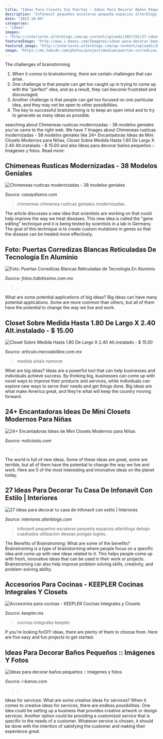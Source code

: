 ```yaml
---
title: "Ideas Para Closets Sin Puertas ~ Ideas Para Decorar Baños Pequeños :: Imágenes Y Fotos"
description: "Infonavit pequeños escaleras pequeña espacios alterblogs debajo cuadrados utilizacion deseas pongas logres"
date: "2022-10-04"
categories:
- "ideas"
images:
- "http://interiores.alterblogs.com/wp-content/uploads/2017/01/27-ideas-para-decorar-tu-casa-de-infonavit-con-estilo-18.jpg"
featuredImage: "http://www.i-banos.com/Imagenes/ideas-para-decorar-banos-pequenos.jpg"
featured_image: "http://interiores.alterblogs.com/wp-content/uploads/2017/01/27-ideas-para-decorar-tu-casa-de-infonavit-con-estilo-18.jpg"
image: "https://mx.habcdn.com/photos/project/medium/puertas-corredizas-blancas-reticuladas-149113.jpg"
---
```



The challenges of brainstorming
1. When it comes to brainstorming, there are certain challenges that can arise.
2. One challenge is that people can get too caught up in trying to come up with the "perfect" idea, and as a result, they can become frustrated and discouraged.
3. Another challenge is that people can get too focused on one particular idea, and they may not be open to other possibilities.
4. The key to successful brainstorming is to keep an open mind and to try to generate as many ideas as possible.

	

		
searching about Chimeneas rusticas modernizadas - 38 modelos geniales you've came to the right web. We have 7 Images about Chimeneas rusticas modernizadas - 38 modelos geniales like 24+ Encantadoras Ideas de Mini Closets Modernos para Niñas, Closet Sobre Medida Hasta 1.80 De Largo X 2.40 Alt.instalado - $ 15.00 and also Ideas para decorar baños pequeños :: Imágenes y fotos. Read more:
		
    
## Chimeneas Rusticas Modernizadas - 38 Modelos Geniales

<img loading=lazy src="https://casaydiseno.com/wp-content/uploads/2015/11/diseño-chimenea-piedra-gris.jpg" onerror="this.onerror=null;this.src='https://tse3.mm.bing.net/th?id=OIP.AkfaJYMPC0KfwrxOr7mnngHaFY&amp;pid=15.1';" alt="Chimeneas rusticas modernizadas - 38 modelos geniales">

_Source: casaydiseno.com_

>chimeneas chimenea rusticas geniales modernizadas. 

	

The article discusses a new idea that scientists are working on that could help improve the way we treat diseases. This new idea is called the "gene editing" technique and it is being tested by scientists in a lab in Germany. The goal of this technique is to create custom mutations in genes so that the disease can be treated more effectively.

    
## Foto: Puertas Corredizas Blancas Reticuladas De Tecnología En Aluminio

<img loading=lazy src="https://mx.habcdn.com/photos/project/medium/puertas-corredizas-blancas-reticuladas-149113.jpg" onerror="this.onerror=null;this.src='https://tse2.mm.bing.net/th?id=OIP.h_KLkvPFjyA-3dQxyU_C0gAAAA&amp;pid=15.1';" alt="Foto: Puertas Corredizas Blancas Reticuladas de Tecnología En Aluminio">

_Source: fotos.habitissimo.com.mx_

>. 

	

What are some potential applications of big ideas?
Big ideas can have many potential applications. Some are more common than others, but all of them have the potential to change the way we live and work.

    
## Closet Sobre Medida Hasta 1.80 De Largo X 2.40 Alt.instalado - $ 15.00

<img loading=lazy src="https://http2.mlstatic.com/closet-sobre-medida-hasta-180-de-largo-x-240-altinstalado-D_NQ_NP_945721-MLM20837713296_072016-O.jpg" onerror="this.onerror=null;this.src='https://tse2.mm.bing.net/th?id=OIP.U4jhzEz3H-0mOu1Gx__7PgAAAA&amp;pid=15.1';" alt="Closet Sobre Medida Hasta 1.80 De Largo X 2.40 Alt.instalado - $ 15.00">

_Source: articulo.mercadolibre.com.mx_

>medida sinais namorar. 

	

What are big ideas?
Ideas are a powerful tool that can help businesses and individuals achieve success. By thinking big, businesses can come up with novel ways to improve their products and services, while individuals can explore new ways to serve their needs and get things done. Big ideas are what make America great, and they’re what will keep the country moving forward.

    
## 24+ Encantadoras Ideas De Mini Closets Modernos Para Niñas

<img loading=lazy src="https://noticiastu.com/wp-content/uploads/2020/02/Closets-Modernos-para-Niñas-y-Niños-20.jpg" onerror="this.onerror=null;this.src='https://tse4.mm.bing.net/th?id=OIP.JGfcJPqX7u7XYICJTukY5wHaKR&amp;pid=15.1';" alt="24+ Encantadoras Ideas de Mini Closets Modernos para Niñas">

_Source: noticiastu.com_

>. 

	

The world is full of new ideas. Some of these ideas are great, some are terrible, but all of them have the potential to change the way we live and work. Here are 5 of the most interesting and innovative ideas on the planet today.

    
## 27 Ideas Para Decorar Tu Casa De Infonavit Con Estilo | Interiores

<img loading=lazy src="http://interiores.alterblogs.com/wp-content/uploads/2017/01/27-ideas-para-decorar-tu-casa-de-infonavit-con-estilo-18.jpg" onerror="this.onerror=null;this.src='https://tse2.mm.bing.net/th?id=OIP.5nhGRmOU-Bq97DG7jKmpBgHaFj&amp;pid=15.1';" alt="27 ideas para decorar tu casa de infonavit con estilo | Interiores">

_Source: interiores.alterblogs.com_

>infonavit pequeños escaleras pequeña espacios alterblogs debajo cuadrados utilizacion deseas pongas logres. 

	

The Benefits of Brainstroming: What are some of the benefits?
Brainstroming is a type of brainstorming where people focus on a specific idea and come up with new ideas related to it. This helps people come up with fresh, innovative ideas that can be used in their work or projects. Brainstroming can also help improve problem solving skills, creativity, and problem-solving ability.

    
## Accesorios Para Cocinas - KEEPLER Cocinas Integrales Y Closets

<img loading=lazy src="https://keepler.mx/wp-content/uploads/2017/01/15027856_1327600170626227_2132403089109563258_n.png" onerror="this.onerror=null;this.src='https://tse2.mm.bing.net/th?id=OIP.9gmfDsX9DXHoYaT8bABRlQHaHa&amp;pid=15.1';" alt="Accesorios para cocinas - KEEPLER Cocinas Integrales y Closets">

_Source: keepler.mx_

>cocinas integrales keepler. 

	

If you're looking forDIY ideas, there are plenty of them to choose from. Here are five easy and fun projects to get started: 

    
## Ideas Para Decorar Baños Pequeños :: Imágenes Y Fotos

<img loading=lazy src="http://www.i-banos.com/Imagenes/ideas-para-decorar-banos-pequenos.jpg" onerror="this.onerror=null;this.src='https://tse4.mm.bing.net/th?id=OIP.57XhQn-hgqsgSDHeCyD3IQHaFB&amp;pid=15.1';" alt="Ideas para decorar baños pequeños :: Imágenes y fotos">

_Source: i-banos.com_

>. 

	

Ideas for services: What are some creative ideas for services?
When it comes to creative ideas for services, there are endless possibilities. One idea could be setting up a business that provides creative artwork or design services. Another option could be providing a customized service that is specific to the needs of a customer. Whatever service is chosen, it should be done with the intention of satisfying the customer and making their experience great.

